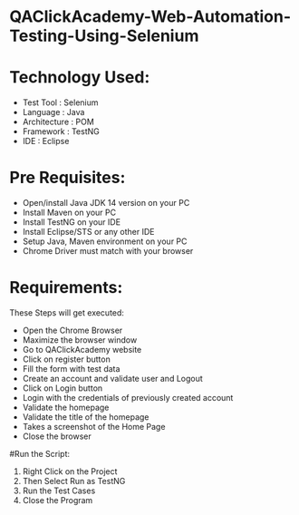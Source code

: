 # QAClickAcademy-Web-Automation-Testing-Using-Selenium

# Technology Used:

- Test Tool : Selenium
- Language : Java
- Architecture : POM
- Framework : TestNG
- IDE : Eclipse


# Pre Requisites:

- Open/install Java JDK 14 version on your PC
- Install Maven on your PC
- Install TestNG on your IDE
- Install Eclipse/STS or any other IDE
- Setup Java, Maven environment on your PC
- Chrome Driver must match with your browser

# Requirements:

These Steps will get executed:
- Open the Chrome Browser
- Maximize the browser window
- Go to QAClickAcademy website
- Click on register button
- Fill the form with test data
- Create an account and validate user and Logout
- Click on Login button
- Login with the credentials of previously created account
- Validate the homepage
- Validate the title of the homepage
- Takes a screenshot of the Home Page
- Close the browser

#Run the Script:

1. Right Click on the Project
2. Then Select Run as TestNG
3. Run the Test Cases
4. Close the Program
